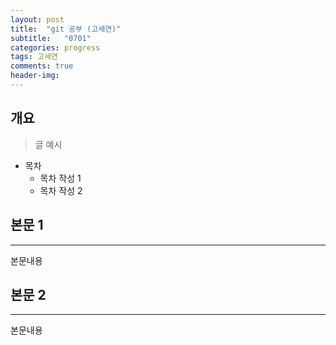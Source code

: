 ```yaml
---
layout: post
title:  "git 공부 (고세연)"
subtitle:   "0701"
categories: progress
tags: 고세연
comments: true
header-img: 
---
```


## 개요
> 글 예시

- 목차
	- 목차 작성 1
	- 목차 작성 2 
  

## 본문 1
---
본문내용



## 본문 2
---
본문내용
